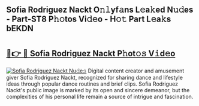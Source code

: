 ## Sofia Rodriguez Nackt O𝚗𝚕yf𝚊ns L𝚎a𝚔ed N𝚞𝚍es - Part-ST8 P𝚑𝚘tos Vi𝚍𝚎o - H𝚘𝚝 Part L𝚎a𝚔s bEKDN

# <h2><a href="http://kfeerb8.oniu.top/?m=Sofia+Rodriguez+Nackt">🔗👉 🔴 Sofia Rodriguez Nackt P𝚑ot𝚘𝚜 V𝚒d𝚎o</a></h2>

[![Sofia Rodriguez Nackt Nu𝚍e𝚜](https://i.imgur.com/0qMVB7G.gif)](http://kfeerb8.oniu.top/?m=Sofia+Rodriguez+Nackt)
Digital content creator and amusement giver Sofia Rodriguez Nackt, recognized for sharing dance and lifestyle ideas through popular dance routines and brief clips. Sofia Rodriguez Nackt's public image is marked by its open and sincere demeanor, but the complexities of his personal life remain a source of intrigue and fascination.  

